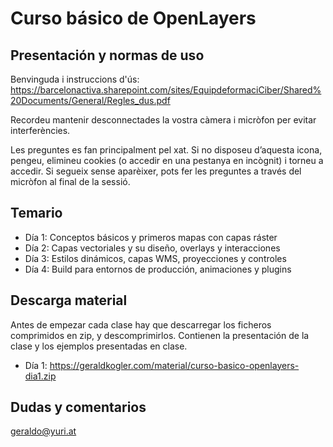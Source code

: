# Curso básico de OpenLayers

## Presentación y normas de uso

Benvinguda i instruccions d'ús: https://barcelonactiva.sharepoint.com/sites/EquipdeformaciCiber/Shared%20Documents/General/Regles_dus.pdf

Recordeu mantenir desconnectades la vostra càmera i micròfon per evitar interferències.

Les preguntes es fan principalment pel xat. Si no disposeu d’aquesta icona, pengeu, elimineu cookies (o accedir en una pestanya en incògnit) i torneu a accedir. Si segueix sense aparèixer, pots fer les preguntes a través del micròfon al final de la sessió.

## Temario

- Día 1: Conceptos básicos y primeros mapas con capas ráster
- Día 2: Capas vectoriales y su diseño, overlays y interacciones
- Día 3: Estilos dinámicos, capas WMS, proyecciones y controles
- Día 4: Build para entornos de producción, animaciones y plugins

## Descarga material

Antes de empezar cada clase hay que descarregar los ficheros comprimidos en zip, y descomprimirlos. Contienen la presentación de la clase y los ejemplos presentadas en clase.

- Día 1: https://geraldkogler.com/material/curso-basico-openlayers-dia1.zip

## Dudas y comentarios

geraldo@yuri.at
